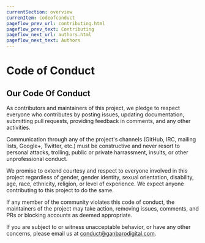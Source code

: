 ```yaml
---
currentSection: overview
currenItem: codeofconduct
pageflow_prev_url: contributing.html
pageflow_prev_text: Contributing
pageflow_next_url: authors.html
pageflow_next_text: Authors
---
```


# Code of Conduct

## Our Code Of Conduct

As contributors and maintainers of this project, we pledge to respect everyone who contributes by posting issues, updating documentation, submitting pull requests, providing feedback in comments, and any other activities.

Communication through any of the project's channels (GitHub, IRC, mailing lists, Google+, Twitter, etc.) must be constructive and never resort to personal attacks, trolling, public or private harrassment, insults, or other unprofessional conduct.

We promise to extend courtesy and respect to everyone involved in this project regardless of gender, gender identity, sexual orientation, disability, age, race, ethnicity, religion, or level of experience. We expect anyone contributing to this project to do the same.

If any member of the community violates this code of conduct, the maintainers of the project may take action, removing issues, comments, and PRs or blocking accounts as deemed appropriate.

If you are subject to or witness unacceptable behavior, or have any other concerns, please email us at conduct@ganbarodigital.com.
